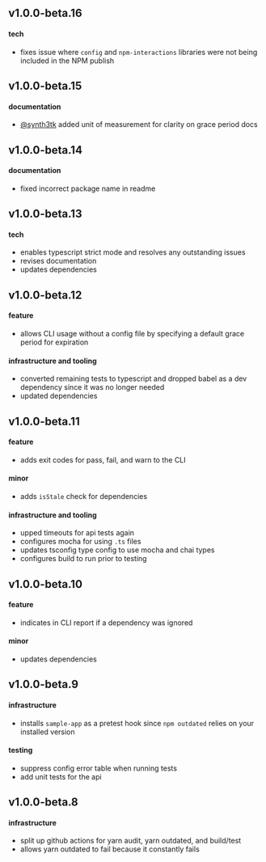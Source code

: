 ## v1.0.0-beta.16
#### tech
- fixes issue where `config` and `npm-interactions` libraries were not being included in the NPM publish

## v1.0.0-beta.15
#### documentation
- [@synth3tk](https://github.com/synth3tk) added unit of measurement for clarity on grace period docs

## v1.0.0-beta.14
#### documentation
- fixed incorrect package name in readme

## v1.0.0-beta.13
#### tech
- enables typescript strict mode and resolves any outstanding issues
- revises documentation
- updates dependencies

## v1.0.0-beta.12
#### feature
* allows CLI usage without a config file by specifying a default grace period for expiration

#### infrastructure and tooling
* converted remaining tests to typescript and dropped babel as a dev dependency since it was no longer needed
* updated dependencies

## v1.0.0-beta.11
#### feature
* adds exit codes for pass, fail, and warn to the CLI

#### minor
* adds `isStale` check for dependencies

#### infrastructure and tooling
* upped timeouts for api tests again
* configures mocha for using `.ts` files
* updates tsconfig type config to use mocha and chai types
* configures build to run prior to testing

## v1.0.0-beta.10
#### feature
* indicates in CLI report if a dependency was ignored

#### minor
* updates dependencies

## v1.0.0-beta.9
#### infrastructure
* installs `sample-app` as a pretest hook since `npm outdated` relies on your installed version

#### testing
* suppress config error table when running tests
* add unit tests for the api

## v1.0.0-beta.8
#### infrastructure
* split up github actions for yarn audit, yarn outdated, and build/test
* allows yarn outdated to fail because it constantly fails
